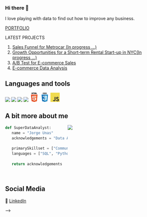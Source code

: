 ### Hi there 👋

I love playing with data to find out how to improve any business.

<a> [PORTFOLIO](https://github.com/jorgeUnas/Data-Analisys-Projects) </a>

LATEST PROJECTS
1. <a> [Sales Funnel for Metrocar (In progress ...)](https://github.com/jorgeUnas/Sales-Funnel-for-Metrocar/blob/main/README.md) </a>
2. <a> [Growth Opportunities for a Short-term Rental Start-up in NYC(In progress ...)](https://github.com/jorgeUnas/Growth_Opportunities_for_a_Short-term_Rental_Start-up) </a>
3. <a> [A/B Test for E-commerce Sales](https://github.com/jorgeUnas/A-B-Test-for-E-commerce-Sales) </a>
4. <a> [E-commerce Data Analysis](https://github.com/jorgeUnas/E-commerce_Data_Analysis/blob/main/README.md) </a>

## Languages and tools 


<code><img height="30" src="https://upload.wikimedia.org/wikipedia/commons/8/87/Sql_data_base_with_logo.png"></code>
<code><img height="30" src="https://upload.wikimedia.org/wikipedia/commons/archive/c/c3/20220730085403%21Python-logo-notext.svg"></code>
<code><img height="30" src="https://logos-world.net/wp-content/uploads/2021/10/Tableau-Emblem.png"></code>
<code><img height="30" src="https://mailmeteor.com/logos/assets/PNG/Google_Sheets_Logo_256px.png"></code>
<code><img height="30" src="https://raw.githubusercontent.com/github/explore/80688e429a7d4ef2fca1e82350fe8e3517d3494d/topics/html/html.png"></code>
<code><img height="30" src="https://raw.githubusercontent.com/github/explore/80688e429a7d4ef2fca1e82350fe8e3517d3494d/topics/css/css.png"></code>
<code><img height="30" src="https://raw.githubusercontent.com/github/explore/80688e429a7d4ef2fca1e82350fe8e3517d3494d/topics/javascript/javascript.png"></code>

## A bit more about me

<img align="right" width="300" src="https://i2.wp.com/allhtaccess.info/wp-content/uploads/2018/03/programming.gif?fit=1281%2C716&ssl=1" />

```python
def SuperDataAnalyst:
   name = "Jorge Unas"
   acknowledgements = "Data Analysis"

   primarySkillset = ["Communication", "Problem Solver", "Teamwork", "Organization"]
   languages = ["SQL", "Python", "JavaScript"]

   return acknowledgements
```


[linkedin]: https://www.linkedin.com/in/jorge-unas/

<br>

## Social Media

👔 [LinkedIn][linkedin]

-->
